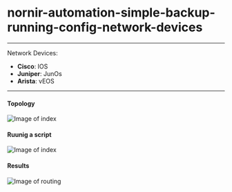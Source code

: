 # nornir-automation-simple-backup-running-config-network-devices

___

Network Devices:
- **Cisco**: IOS
- **Juniper**: JunOs
- **Arista**: vEOS
___

#### Topology
![Image of index](https://drive.google.com/uc?export=view&id=1-32PtFLUHWnTXvSwqKgbTTgpYpZ3l4Q6)

#### Ruunig a script
![Image of index](https://drive.google.com/uc?export=view&id=1si7kTbsMWP-yjUyhko0rDcaLuJV9wvrm)

#### Results
![Image of routing](https://drive.google.com/uc?export=view&id=1eThD7P1YlQSo7Xm6KvCZQF4FPXKZBJCC)
